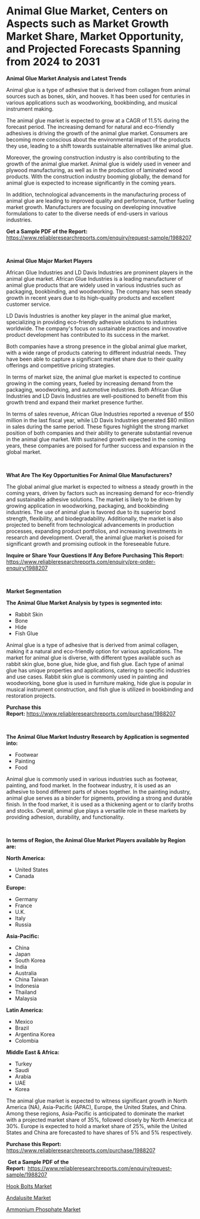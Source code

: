 <p><h1>Animal Glue Market, Centers on Aspects such as Market Growth Market Share, Market Opportunity, and Projected Forecasts Spanning from 2024 to 2031</h1></p><p><strong>Animal Glue Market Analysis and Latest Trends</strong></p>
<p><p>Animal glue is a type of adhesive that is derived from collagen from animal sources such as bones, skin, and hooves. It has been used for centuries in various applications such as woodworking, bookbinding, and musical instrument making.</p><p>The animal glue market is expected to grow at a CAGR of 11.5% during the forecast period. The increasing demand for natural and eco-friendly adhesives is driving the growth of the animal glue market. Consumers are becoming more conscious about the environmental impact of the products they use, leading to a shift towards sustainable alternatives like animal glue.</p><p>Moreover, the growing construction industry is also contributing to the growth of the animal glue market. Animal glue is widely used in veneer and plywood manufacturing, as well as in the production of laminated wood products. With the construction industry booming globally, the demand for animal glue is expected to increase significantly in the coming years.</p><p>In addition, technological advancements in the manufacturing process of animal glue are leading to improved quality and performance, further fueling market growth. Manufacturers are focusing on developing innovative formulations to cater to the diverse needs of end-users in various industries.</p></p>
<p><strong>Get a Sample PDF of the Report:&nbsp;</strong> <a href="https://www.reliableresearchreports.com/enquiry/request-sample/1988207">https://www.reliableresearchreports.com/enquiry/request-sample/1988207</a></p>
<p>&nbsp;</p>
<p><strong>Animal Glue Major Market Players</strong></p>
<p><p>African Glue Industries and LD Davis Industries are prominent players in the animal glue market. African Glue Industries is a leading manufacturer of animal glue products that are widely used in various industries such as packaging, bookbinding, and woodworking. The company has seen steady growth in recent years due to its high-quality products and excellent customer service.</p><p>LD Davis Industries is another key player in the animal glue market, specializing in providing eco-friendly adhesive solutions to industries worldwide. The company's focus on sustainable practices and innovative product development has contributed to its success in the market.</p><p>Both companies have a strong presence in the global animal glue market, with a wide range of products catering to different industrial needs. They have been able to capture a significant market share due to their quality offerings and competitive pricing strategies.</p><p>In terms of market size, the animal glue market is expected to continue growing in the coming years, fueled by increasing demand from the packaging, woodworking, and automotive industries. Both African Glue Industries and LD Davis Industries are well-positioned to benefit from this growth trend and expand their market presence further.</p><p>In terms of sales revenue, African Glue Industries reported a revenue of $50 million in the last fiscal year, while LD Davis Industries generated $80 million in sales during the same period. These figures highlight the strong market position of both companies and their ability to generate substantial revenue in the animal glue market. With sustained growth expected in the coming years, these companies are poised for further success and expansion in the global market.</p></p>
<p>&nbsp;</p>
<p><strong>What Are The Key Opportunities For Animal Glue Manufacturers?</strong></p>
<p><p>The global animal glue market is expected to witness a steady growth in the coming years, driven by factors such as increasing demand for eco-friendly and sustainable adhesive solutions. The market is likely to be driven by growing application in woodworking, packaging, and bookbinding industries. The use of animal glue is favored due to its superior bond strength, flexibility, and biodegradability. Additionally, the market is also projected to benefit from technological advancements in production processes, expanding product portfolios, and increasing investments in research and development. Overall, the animal glue market is poised for significant growth and promising outlook in the foreseeable future.</p></p>
<p><strong>Inquire or Share Your Questions If Any Before Purchasing This Report:</strong> <a href="https://www.reliableresearchreports.com/enquiry/pre-order-enquiry/1988207">https://www.reliableresearchreports.com/enquiry/pre-order-enquiry/1988207</a></p>
<p>&nbsp;</p>
<p><strong>Market Segmentation</strong></p>
<p><strong>The Animal Glue Market Analysis by types is segmented into:</strong></p>
<p><ul><li>Rabbit Skin</li><li>Bone</li><li>Hide</li><li>Fish Glue</li></ul></p>
<p><p>Animal glue is a type of adhesive that is derived from animal collagen, making it a natural and eco-friendly option for various applications. The market for animal glue is diverse, with different types available such as rabbit skin glue, bone glue, hide glue, and fish glue. Each type of animal glue has unique properties and applications, catering to specific industries and use cases. Rabbit skin glue is commonly used in painting and woodworking, bone glue is used in furniture making, hide glue is popular in musical instrument construction, and fish glue is utilized in bookbinding and restoration projects.</p></p>
<p><strong>Purchase this Report:&nbsp;</strong><a href="https://www.reliableresearchreports.com/purchase/1988207">https://www.reliableresearchreports.com/purchase/1988207</a></p>
<p>&nbsp;</p>
<p><strong>The Animal Glue Market Industry Research by Application is segmented into:</strong></p>
<p><ul><li>Footwear</li><li>Painting</li><li>Food</li></ul></p>
<p><p>Animal glue is commonly used in various industries such as footwear, painting, and food market. In the footwear industry, it is used as an adhesive to bond different parts of shoes together. In the painting industry, animal glue serves as a binder for pigments, providing a strong and durable finish. In the food market, it is used as a thickening agent or to clarify broths and stocks. Overall, animal glue plays a versatile role in these markets by providing adhesion, durability, and functionality.</p></p>
<p>&nbsp;</p>
<p><strong>In terms of Region, the Animal Glue Market Players available by Region are:</strong></p>
<p>
    <p> <strong> North America: </strong>
        <ul>
            <li>United States</li>
            <li>Canada</li>
        </ul>
        </p> 
    <p> <strong> Europe: </strong>
        <ul>
            <li>Germany</li>
            <li>France</li>
            <li>U.K.</li>
            <li>Italy</li>
            <li>Russia</li>
        </ul>
        </p> 
    <p> <strong> Asia-Pacific: </strong>
        <ul>
            <li>China</li>
            <li>Japan</li>
            <li>South Korea</li>
            <li>India</li>
            <li>Australia</li>
            <li>China Taiwan</li>
            <li>Indonesia</li>
            <li>Thailand</li>
            <li>Malaysia</li>
        </ul>
        </p> 
    <p> <strong> Latin America: </strong>
        <ul>
            <li>Mexico</li>
            <li>Brazil</li>
            <li>Argentina Korea</li>
            <li>Colombia</li>
        </ul>
        </p> 
    <p> <strong> Middle East & Africa: </strong>
        <ul>
            <li>Turkey</li>
            <li>Saudi</li>
            <li>Arabia</li>
            <li>UAE</li>
            <li>Korea</li>
        </ul>
    </p>
    </p>
<p><p>The animal glue market is expected to witness significant growth in North America (NA), Asia-Pacific (APAC), Europe, the United States, and China. Among these regions, Asia-Pacific is anticipated to dominate the market with a projected market share of 35%, followed closely by North America at 30%. Europe is expected to hold a market share of 25%, while the United States and China are forecasted to have shares of 5% and 5% respectively.</p></p>
<p><strong>Purchase this Report: </strong><a href="https://www.reliableresearchreports.com/purchase/1988207">https://www.reliableresearchreports.com/purchase/1988207</a></p>
<p>&nbsp;<strong>Get a Sample PDF of the Report:&nbsp;&nbsp;</strong><a href="https://www.reliableresearchreports.com/enquiry/request-sample/1988207">https://www.reliableresearchreports.com/enquiry/request-sample/1988207</a></p>
<p><strong></strong></p>
<p><p><a href="https://gentle-editor-9db.notion.site/Decoding-the-Hook-Bolts-Market-A-Deep-Dive-into-the-Latest-Market-Trends-Market-Segmentation-and--cca05089c76c41518c7c2c7287e4bcac">Hook Bolts Market</a></p><p><a href="https://github.com/singletonthaxterkelliehr2df/Market-Research-Report-List-1/blob/main/andalusite-market.md">Andalusite Market</a></p><p><a href="https://github.com/kufem1/Market-Research-Report-List-1/blob/main/ammonium-phosphate-market.md">Ammonium Phosphate Market</a></p></p>